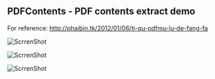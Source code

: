 PDFContents - PDF contents extract demo
-----------------------------------------

For reference: <http://phaibin.tk/2012/01/06/ti-qu-pdfmu-lu-de-fang-fa>

![ScrrenShot](https://raw.github.com/phaibin/PDFContents/master/ScreenShot-1.png)

![ScrrenShot](https://raw.github.com/phaibin/PDFContents/master/ScreenShot-2.png)

![ScrrenShot](https://raw.github.com/phaibin/PDFContents/master/ScreenShot-3.png)


